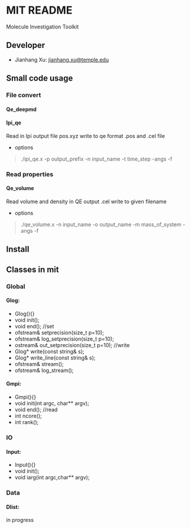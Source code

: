 # MIT README #

Molecule Investigation Toolkit

## Developer ##
* Jianhang Xu: [jianhang.xu@temple.edu](mailto:jianhang.xu@temple.edu)

## Small code usage

### File convert
#### Qe_deepmd

#### Ipi_qe
Read in Ipi output file pos.xyz write to qe format .pos and .cel file
* options
> ./ipi_qe.x -p output_prefix -n input_name -t time_step -angs -f

### Read properties
#### Qe_volume
Read volume and density in QE output .cel write to given filename 
* options
> ./qe_volume.x -n input_name -o output_name -m mass_of_system -angs -f
## Install ##

## Classes in mit ##

### Global
#### Glog:
* Glog(){}
* void init();
* void end();
//set
* ofstream& setprecision(size_t p=10);
* ofstream& log_setprecision(size_t p=10);
* ostream& out_setprecision(size_t p=10);
//write
* Glog* write(const string& s);
* Glog* write_line(const string& s);
* ofstream& stream();
* ofstream& log_stream();
#### Gmpi:
* Gmpi(){}
* void init(int argc, char** argv);
* void end();
//read
* int ncore();
* int rank();

### IO
#### Input:
* Input(){}
* void init();
* void iarg(int argc,char** argv);

### Data
#### Dlist:
in progress
